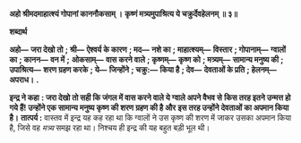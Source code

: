 **अहो श्रीमदमाहात्श्यं गोपानां काननौकसाम् ।** **कृष्णं मत्र्यमुपाश्रित्य ये चक्रुर्देवहेलनम् ॥ ३॥** 

**शब्दार्थ** 

**अहो—** **जरा देखो तो** **; श्री—** **ऐश्वर्य के कारण** **; मद—** **नशे का** **; माहात्श्यम्—** **विस्तार** **; गोपानाम्—** **ग्वालों का** **; कानन—** **वन में** **;** **ओकसाम्—** **वास करने वाले** **; कृष्णम्—** **कृष्ण को** **; मत्र्यम्—** **सामान्य मनुष्य की** **; उपाश्रित्य—** **शरण ग्रहण करके** **; ये—** **जिन्होंने** **; चक्रु:—** **किया है** **; देव—** **देवताओं के प्रति** **; हेलनम्—** **अपराध।** **.** 

**इन्द्र ने कहा** **: जरा देखो तो सही कि जंगल में वास करने वाले ये ग्वाले अपने वैभव से** **किस तरह इतने उन्मत्त हो गये हैं! उन्होंने एक सामान्य मनुष्य कृष्ण की शरण ग्रहण की है और** **इस तरह उन्होंने देवताओं का अपमान किया है।** **तात्पर्य :** वास्तव में इन्द्र यह कह रहा था कि ग्वालों ने उस कृष्ण की शरण में जाकर उसका अपमान किया है, जिसे वह *मत्र्य* समझ रहा था। निश्चय ही इन्द्र की यह बहुत बड़ी भूल थी।  